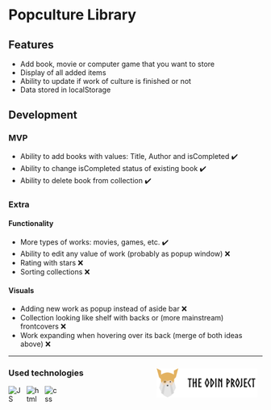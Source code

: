# Popculture Library
## Features
- Add book, movie or computer game that you want to store
- Display of all added items
- Ability to update if work of culture is finished or not
- Data stored in localStorage
## Development
### MVP
- Ability to add books with values: Title, Author and isCompleted ✔️
- Ability to change isCompleted status of existing book ✔️
- Ability to delete book from collection ✔️
### Extra
#### Functionality
- More types of works: movies, games, etc. ✔️
- Ability to edit any value of work (probably as popup window) ❌
- Rating with stars ❌
- Sorting collections ❌
#### Visuals
- Adding new work as popup instead of aside bar ❌
- Collection looking like shelf with backs or (more mainstream) frontcovers ❌
- Work expanding when hovering over its back (merge of both ideas above) ❌
---
[<picture><source media="(prefers-color-scheme: dark)" srcset="https://raw.githubusercontent.com/MarcinSkic/marcinskic/main/icons/odin-dark.svg"><img align="right" alt="webpack" width="200px" src="https://raw.githubusercontent.com/MarcinSkic/marcinskic/main/icons/odin-light.svg" style="padding-right:10px;padding-top:10px;"/></picture>](https://www.theodinproject.com/lessons/node-path-javascript-library)
### Used technologies
[<img align="left" alt="JS" width="26px" src="https://cdn.jsdelivr.net/gh/devicons/devicon/icons/javascript/javascript-original.svg" style="padding-right:10px;" />][js]
[<img align="left" alt="html" width="26px" src="https://cdn.jsdelivr.net/gh/devicons/devicon/icons/html5/html5-original.svg" style="padding-right:10px;"/>][html]
[<img align="left" alt="css" width="26px" src="https://cdn.jsdelivr.net/gh/devicons/devicon/icons/css3/css3-original.svg" style="padding-right:10px;"/>][css]

[html]: https://en.wikipedia.org/wiki/HTML
[js]: https://en.wikipedia.org/wiki/JavaScript
[css]: https://en.wikipedia.org/wiki/CSS



